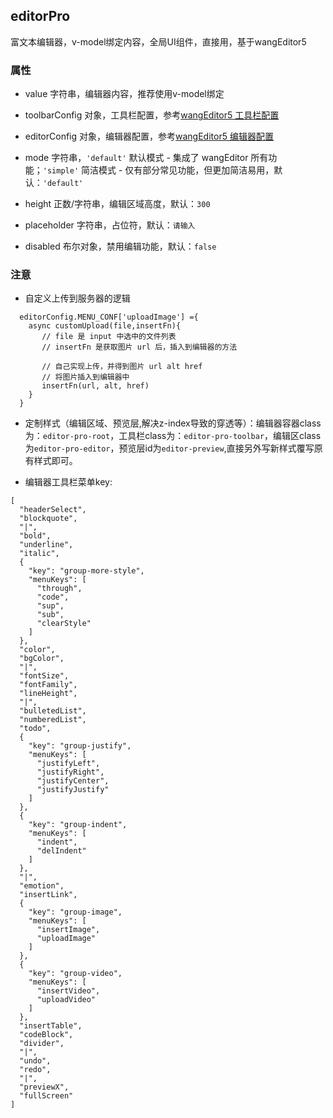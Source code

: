 ## editorPro
富文本编辑器，v-model绑定内容，全局UI组件，直接用，基于wangEditor5

### 属性
* value 字符串，编辑器内容，推荐使用v-model绑定

* toolbarConfig 对象，工具栏配置，参考[wangEditor5 工具栏配置](https://www.wangeditor.com/v5/toolbar-config.html) 

* editorConfig 对象，编辑器配置，参考[wangEditor5 编辑器配置](https://www.wangeditor.com/v5/editor-config.html) 

* mode 字符串，`'default'` 默认模式 - 集成了 wangEditor 所有功能；`'simple'` 简洁模式 - 仅有部分常见功能，但更加简洁易用，默认：`'default'`

* height 正数/字符串，编辑区域高度，默认：`300`

* placeholder 字符串，占位符，默认：`请输入`

* disabled 布尔对象，禁用编辑功能，默认：`false`

### 注意
* 自定义上传到服务器的逻辑
```
  editorConfig.MENU_CONF['uploadImage'] ={
    async customUpload(file,insertFn){
       // file 是 input 中选中的文件列表
       // insertFn 是获取图片 url 后，插入到编辑器的方法

       // 自己实现上传，并得到图片 url alt href
       // 将图片插入到编辑器中
       insertFn(url, alt, href)
    }
  }
```

* 定制样式（编辑区域、预览层,解决z-index导致的穿透等）：编辑器容器class为：`editor-pro-root`，工具栏class为：`editor-pro-toolbar`，编辑区class为`editor-pro-editor`，预览层id为`editor-preview`,直接另外写新样式覆写原有样式即可。

* 编辑器工具栏菜单key:
```angular2
[
  "headerSelect",
  "blockquote",
  "|",
  "bold",
  "underline",
  "italic",
  {
    "key": "group-more-style",
    "menuKeys": [
      "through",
      "code",
      "sup",
      "sub",
      "clearStyle"
    ]
  },
  "color",
  "bgColor",
  "|",
  "fontSize",
  "fontFamily",
  "lineHeight",
  "|",
  "bulletedList",
  "numberedList",
  "todo",
  {
    "key": "group-justify",
    "menuKeys": [
      "justifyLeft",
      "justifyRight",
      "justifyCenter",
      "justifyJustify"
    ]
  },
  {
    "key": "group-indent",
    "menuKeys": [
      "indent",
      "delIndent"
    ]
  },
  "|",
  "emotion",
  "insertLink",
  {
    "key": "group-image",
    "menuKeys": [
      "insertImage",
      "uploadImage"
    ]
  },
  {
    "key": "group-video",
    "menuKeys": [
      "insertVideo",
      "uploadVideo"
    ]
  },
  "insertTable",
  "codeBlock",
  "divider",
  "|",
  "undo",
  "redo",
  "|",
  "previewX",
  "fullScreen"
]
```